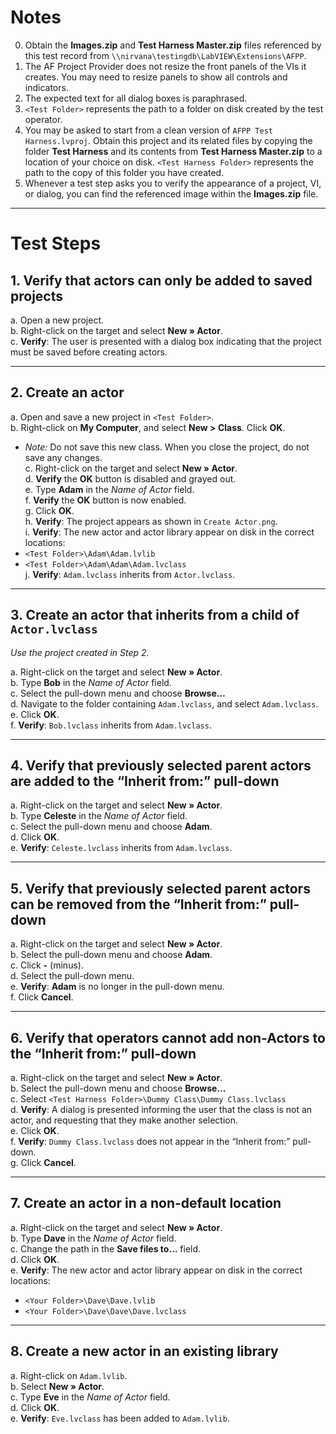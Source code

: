 # Notes

0. Obtain the **Images.zip** and **Test Harness Master.zip** files referenced by this test record from `\\nirvana\testingdb\LabVIEW\Extensions\AFPP`.
1. The AF Project Provider does not resize the front panels of the VIs it creates. You may need to resize panels to show all controls and indicators.
2. The expected text for all dialog boxes is paraphrased.
3. `<Test Folder>` represents the path to a folder on disk created by the test operator.
4. You may be asked to start from a clean version of `AFPP Test Harness.lvproj`. Obtain this project and its related files by copying the folder **Test Harness** and its contents from **Test Harness Master.zip** to a location of your choice on disk. `<Test Harness Folder>` represents the path to the copy of this folder you have created.
5. Whenever a test step asks you to verify the appearance of a project, VI, or dialog, you can find the referenced image within the **Images.zip** file.

---

# Test Steps

## 1. Verify that actors can only be added to saved projects

a. Open a new project.  
b. Right-click on the target and select **New » Actor**.  
c. **Verify**: The user is presented with a dialog box indicating that the project must be saved before creating actors.

---

## 2. Create an actor

a. Open and save a new project in `<Test Folder>`.  
b. Right-click on **My Computer**, and select **New > Class**. Click **OK**.  
   - *Note:* Do not save this new class. When you close the project, do not save any changes.  
c. Right-click on the target and select **New » Actor**.  
d. **Verify** the **OK** button is disabled and grayed out.  
e. Type **Adam** in the *Name of Actor* field.  
f. **Verify** the **OK** button is now enabled.  
g. Click **OK**.  
h. **Verify**: The project appears as shown in `Create Actor.png`.  
i. **Verify**: The new actor and actor library appear on disk in the correct locations:  
   - `<Test Folder>\Adam\Adam.lvlib`  
   - `<Test Folder>\Adam\Adam\Adam.lvclass`  
j. **Verify**: `Adam.lvclass` inherits from `Actor.lvclass`.

---

## 3. Create an actor that inherits from a child of `Actor.lvclass`

*Use the project created in Step 2.*

a. Right-click on the target and select **New » Actor**.  
b. Type **Bob** in the *Name of Actor* field.  
c. Select the pull-down menu and choose **Browse…**  
d. Navigate to the folder containing `Adam.lvclass`, and select `Adam.lvclass`.  
e. Click **OK**.  
f. **Verify**: `Bob.lvclass` inherits from `Adam.lvclass`.

---

## 4. Verify that previously selected parent actors are added to the “Inherit from:” pull-down

a. Right-click on the target and select **New » Actor**.  
b. Type **Celeste** in the *Name of Actor* field.  
c. Select the pull-down menu and choose **Adam**.  
d. Click **OK**.  
e. **Verify**: `Celeste.lvclass` inherits from `Adam.lvclass`.

---

## 5. Verify that previously selected parent actors can be removed from the “Inherit from:” pull-down

a. Right-click on the target and select **New » Actor**.  
b. Select the pull-down menu and choose **Adam**.  
c. Click **-** (minus).  
d. Select the pull-down menu.  
e. **Verify**: **Adam** is no longer in the pull-down menu.  
f. Click **Cancel**.

---

## 6. Verify that operators cannot add non-Actors to the “Inherit from:” pull-down

a. Right-click on the target and select **New » Actor**.  
b. Select the pull-down menu and choose **Browse…**  
c. Select `<Test Harness Folder>\Dummy Class\Dummy Class.lvclass`  
d. **Verify**: A dialog is presented informing the user that the class is not an actor, and requesting that they make another selection.  
e. Click **OK**.  
f. **Verify**: `Dummy Class.lvclass` does not appear in the “Inherit from:” pull-down.  
g. Click **Cancel**.

---

## 7. Create an actor in a non-default location

a. Right-click on the target and select **New » Actor**.  
b. Type **Dave** in the *Name of Actor* field.  
c. Change the path in the **Save files to…** field.  
d. Click **OK**.  
e. **Verify**: The new actor and actor library appear on disk in the correct locations:  
   - `<Your Folder>\Dave\Dave.lvlib`  
   - `<Your Folder>\Dave\Dave\Dave.lvclass`

---

## 8. Create a new actor in an existing library

a. Right-click on `Adam.lvlib`.  
b. Select **New » Actor**.  
c. Type **Eve** in the *Name of Actor* field.  
d. Click **OK**.  
e. **Verify**: `Eve.lvclass` has been added to `Adam.lvlib`.